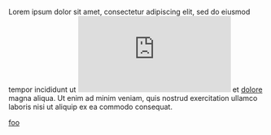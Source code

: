 Lorem ipsum dolor sit amet, consectetur adipiscing elit, sed do eiusmod tempor
incididunt ut ![labore](http://materializecss.com/getting-started.html) et
[dolore](https://en.wiktionary.org/wiki/dolore) magna aliqua. Ut enim ad minim
veniam, quis nostrud exercitation ullamco laboris nisi ut aliquip ex ea commodo
consequat.

[foo](http://foo.com)


